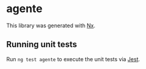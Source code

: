 # agente

This library was generated with [Nx](https://nx.dev).

## Running unit tests

Run `ng test agente` to execute the unit tests via [Jest](https://jestjs.io).
